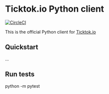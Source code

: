 # Ticktok.io Python client
[![CircleCI](https://circleci.com/gh/ticktok-io/ticktok-python-client.svg?style=svg)](https://circleci.com/gh/ticktok-io/ticktok-python-client)

This is the official Python client for [Ticktok.io](https://ticktok.io)

## Quickstart
...

## Run tests
python -m pytest
